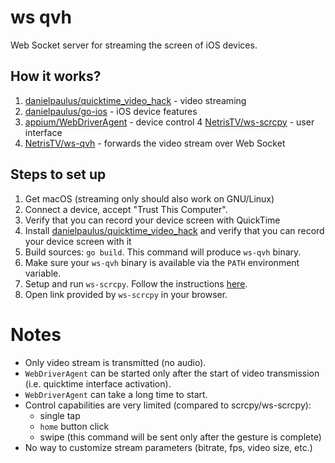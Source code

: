 # ws qvh

Web Socket server for streaming the screen of iOS devices.

## How it works?

1. [danielpaulus/quicktime_video_hack](https://github.com/danielpaulus/quicktime_video_hack) - video streaming
2. [danielpaulus/go-ios](https://github.com/danielpaulus/go-ios) - iOS device features
3. [appium/WebDriverAgent](https://github.com/appium/WebDriverAgent) - device control
4 [NetrisTV/ws-scrcpy](https://github.com/NetrisTV/ws-scrcpy) - user interface
5. [NetrisTV/ws-qvh](https://github.com/NetrisTV/ws-qvh) - forwards the video stream over Web Socket

## Steps to set up

1. Get macOS (streaming only should also work on GNU/Linux)
2. Connect a device, accept "Trust This Computer".
3. Verify that you can record your device screen with QuickTime
4. Install [danielpaulus/quicktime_video_hack](https://github.com/danielpaulus/quicktime_video_hack) and verify that you can record your device screen with it
5. Build sources: `go build`. This command will produce `ws-qvh` binary.
6. Make sure your `ws-qvh` binary is available via the `PATH` environment variable.
7. Setup and run `ws-scrcpy`. Follow the instructions [here](https://github.com/NetrisTV/ws-scrcpy#ws-qvh).
8. Open link provided by `ws-scrcpy` in your browser.
   
# Notes

* Only video stream is transmitted (no audio).
* `WebDriverAgent` can be started only after the start of video transmission (i.e. quicktime interface activation).
* `WebDriverAgent` can take a long time to start.
* Control capabilities are very limited (compared to scrcpy/ws-scrcpy): 
   * single tap
   * `home` button click
   * swipe (this command will be sent only after the gesture is complete)
* No way to customize stream parameters (bitrate, fps, video size, etc.)
